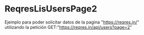 # ReqresLisUsersPage2
Ejemplo para poder solicitar datos de la pagina "https://reqres.in/" utilizando la petición GET:"https://reqres.in/api/users?page=2"
